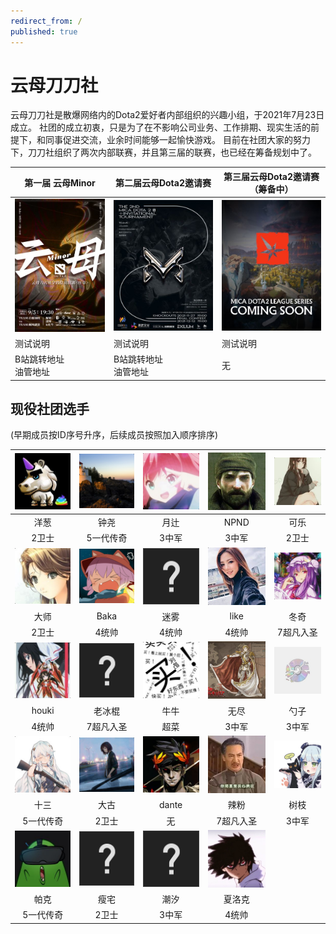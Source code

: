 ```yaml
---
redirect_from: /
published: true
---
```


# 云母刀刀社

云母刀刀社是散爆网络内的Dota2爱好者内部组织的兴趣小组，于2021年7月23日成立。
社团的成立初衷，只是为了在不影响公司业务、工作排期、现实生活的前提下，和同事促进交流，业余时间能够一起愉快游戏。
目前在社团大家的努力下，刀刀社组织了两次内部联赛，并且第三届的联赛，也已经在筹备规划中了。

| 第一届 云母Minor | 第二届云母Dota2邀请赛 | 第三届云母Dota2邀请赛（筹备中） |
| ----- | ------------ | -------- |
| ![](../img/inpost/202107/main_page/%E4%BA%91%E6%AF%8DMINOR.jpg) | ![](../img/inpost/202107/main_page/%E4%BA%91%E6%AF%8DDOTA2%E9%82%80%E8%AF%B7%E8%B5%9B.jpg) |     ![](../img/inpost/202107/main_page/%E4%BA%91%E6%AF%8DDOTA2%E9%82%80%E8%AF%B7%E8%B5%9B%E5%BF%AB%E6%9D%A5%E4%BA%86.jpg)     |
| 测试说明 | 测试说明 | 测试说明 |
| B站跳转地址<br>油管地址 | B站跳转地址<br>油管地址 | 无 |

## 现役社团选手

(早期成员按ID序号升序，后续成员按照加入顺序排序)

| ![img](../img/inpost/202107/main_page/dead4f5f31b0e03b709d5bee3b1ac11d6e4d3889_full.jpg) | ![img](../img/inpost/202107/main_page/a7d57f09869fe9855eab555557b2299ac4db7821_full.jpg) | ![img](../img/inpost/202107/main_page/08483eb75214a74f759a9221c5836b9e758489d0_full.jpg) | ![img](../img/inpost/202107/main_page/4978949cde16178fcd8efd2a7bea30b2dc57ef65_full.jpg) | ![img](../img/inpost/202107/main_page/054588612c1995ad6862ac4077e748b8f91adec4_full.jpg) |
| :----------------------------------------------------------: | :----------------------------------------------------------: | :----------------------------------------------------------: | :----------------------------------------------------------: | :----------------------------------------------------------: |
|                             洋葱                             |                             钟尧                             |                             月辻                             |                             NPND                             |                             可乐                             |
|                            2卫士                             |                          5一代传奇                           |                            3中军                             |                            3中军                             |                            2卫士                             |
| ![img](../img/inpost/202107/main_page/b0e968220c49586e5f1404b8d8225627aa2227ef_full.jpg) | ![img](../img/inpost/202107/main_page/73cf9b7503b9a7b59b9e0e84ed78dcdda56aedbc_full.jpg) | ![img](../img/inpost/202107/main_page/fef49e7fa7e1997310d705b2a6158ff8dc1cdfeb_full-16400993249929.jpg) | ![img](../img/inpost/202107/main_page/dc46ded6493d8e646ab50a8379f57db3b12c3fd7_full.jpg) | ![img](../img/inpost/202107/main_page/e95e5db55a957b9f4cd614e6719cdde6189179b1_full.jpg) |
|                             大师                             |                             Baka                             |                             迷雾                             |                             like                             |                             冬奇                             |
|                            2卫士                             |                            4统帅                             |                            4统帅                             |                            4统帅                             |                          7超凡入圣                           |
| ![img](../img/inpost/202107/main_page/9c5956c5381db45008582ac29c28591de4b801db_full.jpg) | ![img](../img/inpost/202107/main_page/fef49e7fa7e1997310d705b2a6158ff8dc1cdfeb_full-164009944591218.jpg) | ![img](../img/inpost/202107/main_page/a913a403ae10d5a670252096d76d145e0d6e7958_full.jpg) | ![img](../img/inpost/202107/main_page/aa5a2de307eecbb45f911252e2ca7884b048e0af_full.jpg) | ![img](../img/inpost/202107/main_page/86ef5bd299c9069cb71823556d7cc4df95cba8e3_full.jpg) |
|                            houki                             |                            老冰棍                            |                             牛牛                             |                             无尽                             |                             勺子                             |
|                            4统帅                             |                          7超凡入圣                           |                             超菜                             |                            3中军                             |                            3中军                             |
| ![img](../img/inpost/202107/main_page/45cfd38cfa53817492f405ec3fd3cdbc2a2896b5_full.jpg) | ![img](../img/inpost/202107/main_page/299b165428168642c4c805978b6b0bbaf85d3414_full.jpg) | ![img](../img/inpost/202107/main_page/33d34be0ff75791aa9cd268b6cf4386e8102af1f.jpg) | ![img](../img/inpost/202107/main_page/80a438be1d6366836966a1a2eed5b1564098b72e_full.jpg) | ![img](../img/inpost/202107/main_page/ebb8a114243d0dc50596cbd3ee99f289617c2317_full.jpg) |
|                             十三                             |                             大古                             |                            dante                             |                             辣粉                             |                             树枝                             |
|                          5一代传奇                           |                            2卫士                             |                              无                              |                          7超凡入圣                           |                            3中军                             |
| ![img](../img/inpost/202107/main_page/4e0f9df2a984e2208844614afdfb59c8f903b7a6.jpg) | ![img](../img/inpost/202107/main_page/fef49e7fa7e1997310d705b2a6158ff8dc1cdfeb_full.jpg) | ![img](../img/inpost/202107/main_page/fef49e7fa7e1997310d705b2a6158ff8dc1cdfeb_full-164009959254826.jpg) | ![img](../img/inpost/202107/main_page/2d2fce562131b51ec05f22b3cc75d4901acd73f6_full.jpg) |                                                              |
|                             帕克                             |                             瘦宅                             |                             潮汐                             |                            夏洛克                            |                                                              |
|                          5一代传奇                           |                            2卫士                             |                            3中军                             |                            4统帅                             |                                                              |
